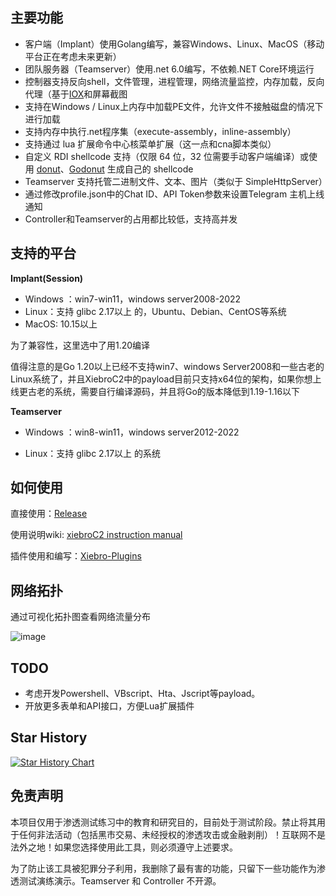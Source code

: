 

## 主要功能

- 客户端（Implant）使用Golang编写，兼容Windows、Linux、MacOS（移动平台正在考虑未来更新）
- 团队服务器（Teamserver）使用.net 6.0编写，不依赖.NET Core环境运行
- 控制器支持反向shell，文件管理，进程管理，网络流量监控，内存加载，反向代理（基于[IOX](https://github.com/EddieIvan01/iox）模型)和屏幕截图
- 支持在Windows / Linux上内存中加载PE文件，允许文件不接触磁盘的情况下进行加载
- 支持内存中执行.net程序集（execute-assembly，inline-assembly）
- 支持通过 lua 扩展命令中心核菜单扩展（这一点和cna脚本类似）
- 自定义 RDI shellcode 支持（仅限 64 位，32 位需要手动客户端编译）或使用 [donut](https://github.com/TheWover/donut)、[Godonut](https://github.com/Binject/go-donut) 生成自己的 shellcode
- Teamserver 支持托管二进制文件、文本、图片（类似于 SimpleHttpServer）
- 通过修改profile.json中的Chat  ID、API Token参数来设置Telegram 主机上线通知
- Controller和Teamserver的占用都比较低，支持高并发

## 支持的平台

**Implant(Session)**

- Windows ：win7-win11，windows server2008-2022
- Linux：支持 glibc 2.17以上 的，Ubuntu、Debian、CentOS等系统
- MacOS: 10.15以上

为了兼容性，这里选中了用1.20编译

值得注意的是Go 1.20以上已经不支持win7、windows Server2008和一些古老的Linux系统了，并且XiebroC2中的payload目前只支持x64位的架构，如果你想上线更古老的系统，需要自行编译源码，并且将Go的版本降低到1.19-1.16以下



**Teamserver**

- Windows ：win8-win11，windows server2012-2022

- Linux：支持 glibc 2.17以上 的系统

  

## 如何使用

直接使用：[Release](https://github.com/INotGreen/XiebroC2/releases)

使用说明wiki: [xiebroC2 instruction manual](https://github.com/INotGreen/XiebroC2/wiki)

插件使用和编写：[Xiebro-Plugins](https://github.com/INotGreen/Xiebro-Plugins)



## 网络拓扑

通过可视化拓扑图查看网络流量分布

![image](https://github.com/INotGreen/XiebroC2/blob/main/Image/image-20240616214300666.png)



## TODO

- 考虑开发Powershell、VBscript、Hta、Jscript等payload。
- 开放更多表单和API接口，方便Lua扩展插件



## Star History

[![Star History Chart](https://api.star-history.com/svg?repos=INotGreen/XiebroC2&type=Date)](https://star-history.com/#INotGreen/XiebroC2&Date)

## 免责声明

本项目仅用于渗透测试练习中的教育和研究目的，目前处于测试阶段。禁止将其用于任何非法活动（包括黑市交易、未经授权的渗透攻击或金融剥削）！互联网不是法外之地！如果您选择使用此工具，则必须遵守上述要求。

为了防止该工具被犯罪分子利用，我删除了最有害的功能，只留下一些功能作为渗透测试演练演示。Teamserver 和 Controller 不开源。
